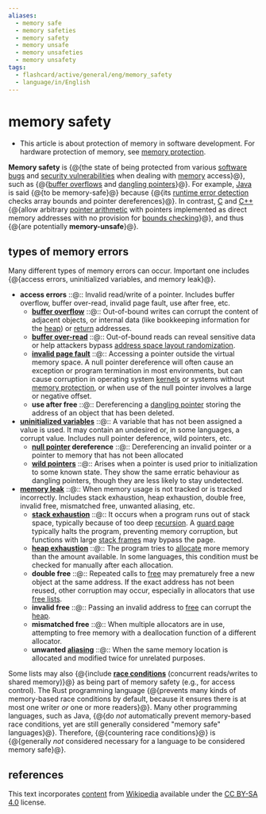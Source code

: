 ```yaml
---
aliases:
  - memory safe
  - memory safeties
  - memory safety
  - memory unsafe
  - memory unsafeties
  - memory unsafety
tags:
  - flashcard/active/general/eng/memory_safety
  - language/in/English
---
```


# memory safety

- This article is about protection of memory in software development. For hardware protection of memory, see [memory protection](memory%20protection.md).

__Memory safety__ is {@{the state of being protected from various [software bugs](software%20bug.md) and [security vulnerabilities](vulnerability%20(computer%20security).md) when dealing with [memory](random-access%20memory.md) access}@}, such as {@{[buffer overflows](buffer%20overflow.md) and [dangling pointers](dangling%20pointer.md)}@}. For example, [Java](java%20(programming%20language).md) is said {@{to be memory-safe}@} because {@{its [runtime error detection](runtime%20error%20detection.md) checks array bounds and pointer dereferences}@}. In contrast, [C](c%20(programming%20language).md) and [C++](C++.md) {@{allow arbitrary [pointer arithmetic](pointer%20(computer%20programming).md) with pointers implemented as direct memory addresses with no provision for [bounds checking](bounds%20checking.md)}@}, and thus {@{are potentially __memory-unsafe__}@}. <!--SR:!2027-06-03,763,330!2025-06-14,213,310!2025-07-17,246,330!2025-08-28,279,330!2025-07-30,255,330!2027-08-24,828,330-->

## types of memory errors

Many different types of memory errors can occur. Important one includes {@{access errors, uninitialized variables, and memory leak}@}. <!--SR:!2027-04-01,716,330-->

- __access errors__ ::@:: Invalid read/write of a pointer. Includes buffer overflow, buffer over-read, invalid page fault, use after free, etc. <!--SR:!2027-07-14,797,330!2027-09-07,837,330-->
  - __[buffer overflow](buffer%20overflow.md)__ ::@:: Out-of-bound writes can corrupt the content of adjacent objects, or internal data (like bookkeeping information for the [heap](memory%20management.md#HEAP)) or [return](return%20statement.md) addresses. <!--SR:!2027-05-31,761,330!2025-06-10,216,330-->
  - __[buffer over-read](buffer%20over-read.md)__ ::@:: Out-of-bound reads can reveal sensitive data or help attackers bypass [address space layout randomization](address%20space%20layout%20randomization.md). <!--SR:!2025-06-16,221,330!2025-07-02,233,330-->
  - __[invalid page fault](page%20fault.md#invalid)__ ::@:: Accessing a pointer outside the virtual memory space. A null pointer dereference will often cause an exception or program termination in most environments, but can cause corruption in operating system [kernels](kernel%20(operating%20system).md) or systems without [memory protection](memory%20protection.md), or when use of the null pointer involves a large or negative offset. <!--SR:!2026-06-05,424,290!2026-05-03,448,310-->
  - __use after free__ ::@:: Dereferencing a [dangling pointer](dangling%20pointer.md) storing the address of an object that has been deleted. <!--SR:!2025-06-22,226,330!2025-08-16,267,330-->
- __[uninitialized variables](uninitialized%20variable.md)__ ::@:: A variable that has not been assigned a value is used. It may contain an undesired or, in some languages, a corrupt value. Includes null pointer deference, wild pointers, etc. <!--SR:!2026-09-30,547,290!2025-06-20,223,330-->
  - __[null pointer](null%20pointer.md) dereference__ ::@:: Dereferencing an invalid pointer or a pointer to memory that has not been allocated <!--SR:!2025-07-20,248,330!2025-07-24,251,330-->
  - __[wild pointers](dangling%20pointer.md)__ ::@:: Arises when a pointer is used prior to initialization to some known state. They show the same erratic behaviour as dangling pointers, though they are less likely to stay undetected. <!--SR:!2025-08-15,266,330!2027-06-29,789,330-->
- __[memory leak](memory%20leak.md)__ ::@:: When memory usage is not tracked or is tracked incorrectly. Includes stack exhaustion, heap exhaustion, double free, invalid free, mismatched free, unwanted aliasing, etc. <!--SR:!2027-03-04,695,330!2027-08-20,824,330-->
  - __[stack exhaustion](stack%20overflow.md)__ ::@:: It occurs when a program runs out of stack space, typically because of too deep [recursion](recursion%20(computer%20science).md). A [guard page](memory%20protection.md) typically halts the program, preventing memory corruption, but functions with large [stack frames](call%20stack.md#STACK-FRAME) may bypass the page. <!--SR:!2027-09-02,832,330!2026-09-12,553,310-->
  - __[heap exhaustion](out%20of%20memory.md)__ ::@:: The program tries to [allocate](memory%20management.md) more memory than the amount available. In some languages, this condition must be checked for manually after each allocation. <!--SR:!2025-08-20,270,330!2025-08-25,274,330-->
  - __double free__ ::@:: Repeated calls to [free](c%20dynamic%20memory%20allocation.md) may prematurely free a new object at the same address. If the exact address has not been reused, other corruption may occur, especially in allocators that use [free lists](free%20list.md). <!--SR:!2026-11-28,626,330!2027-02-01,674,330-->
  - __invalid free__ ::@:: Passing an invalid address to [free](c%20dynamic%20memory%20allocation.md) can corrupt the [heap](memory%20management.md#heap). <!--SR:!2025-06-26,228,330!2025-11-26,332,310-->
  - __mismatched free__ ::@:: When multiple allocators are in use, attempting to free memory with a deallocation function of a different allocator. <!--SR:!2027-11-28,918,350!2027-11-30,919,350-->
  - __unwanted [aliasing](aliasing%20(computing).md)__ ::@:: When the same memory location is allocated and modified twice for unrelated purposes. <!--SR:!2027-06-28,788,330!2026-03-31,426,310-->

Some lists may also {@{include __[race conditions](race%20condition.md)__ (concurrent reads/writes to shared memory)}@} as being part of memory safety (e.g., for access control). The Rust programming language {@{prevents many kinds of memory-based race conditions by default, because it ensures there is at most one writer _or_ one or more readers}@}. Many other programming languages, such as Java, {@{do _not_ automatically prevent memory-based race conditions, yet are still generally considered "memory safe" languages}@}. Therefore, {@{countering race conditions}@} is {@{generally _not_ considered necessary for a language to be considered memory safe}@}. <!--SR:!2025-07-09,218,310!2025-09-28,302,330!2028-01-25,964,350!2025-08-21,271,330!2025-09-25,299,330-->

## references

This text incorporates [content](https://en.wikipedia.org/wiki/memory_safety) from [Wikipedia](Wikipedia.md) available under the [CC BY-SA 4.0](https://creativecommons.org/licenses/by-sa/4.0/) license.
